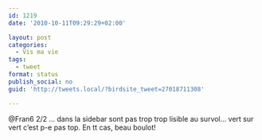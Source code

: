 ```yaml
---
id: 1219
date: '2010-10-11T09:29:29+02:00'

layout: post
categories:
  - Vis ma vie
tags:
  - tweet
format: status
publish_social: no
guid: 'http://tweets.local/?birdsite_tweet=27018711308'

---
```


@Fran6 2/2 … dans la sidebar sont pas trop trop lisible au survol… vert sur vert c’est p-e pas top. En tt cas, beau boulot!